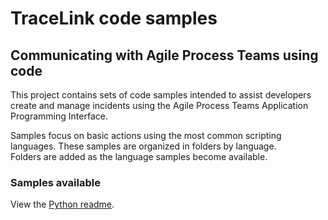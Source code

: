 # TraceLink code samples  

## Communicating with Agile Process Teams using code  

This project contains sets of code samples intended to assist developers create and manage incidents using the Agile Process Teams Application Programming Interface.  

Samples focus on basic actions using the most common scripting languages.  These samples are organized in folders by language.  
Folders are added as the language samples become available.  

### Samples available
View the [Python readme](python/README.MD).